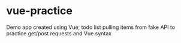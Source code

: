 # vue-practice
Demo app created using Vue; todo list pulling items from fake API to practice get/post requests and Vue syntax
